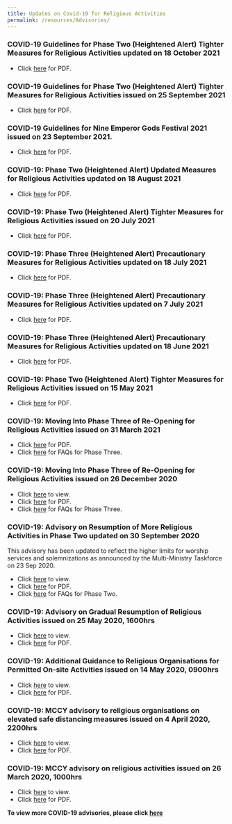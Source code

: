 ```yaml
---
title: Updates on Covid-19 for Religious Activities
permalink: /resources/Advisories/
---
```

### COVID-19 Guidelines for Phase Two (Heightened Alert) Tighter Measures for Religious Activities updated on 18 October 2021

* Click [here](/files/PhaseTwoTMRA_18Oct2021.pdf) for PDF.

### COVID-19 Guidelines for Phase Two (Heightened Alert) Tighter Measures for Religious Activities issued on 25 September 2021

* Click [here](/files/P2HA25Sep2021.pdf) for PDF.

### COVID-19 Guidelines for Nine Emperor Gods Festival 2021 issued on 23 September 2021.

* Click [here](/media/Guidelines-for-Nine-Emperor-Gods-Festival-2021.pdf) for PDF.

### COVID-19: Phase Two (Heightened Alert) Updated Measures for Religious Activities updated on 18 August 2021

* Click [here](/media/PhaseTwo_EnhancedMeasures_ReligiousActivities_17Aug2021_v5.pdf) for PDF.

### COVID-19: Phase Two (Heightened Alert) Tighter Measures for Religious Activities issued on 20 July 2021

* Click [here](/media/PhaseTwo_EnhancedMeasures_ReligiousActivities_20Jul2021.pdf) for PDF.

### COVID-19: Phase Three (Heightened Alert) Precautionary Measures for Religious Activities updated on 18 July 2021

* Click [here](/media/PhaseThree_PrecautionaryMeasures_ReligiousActivities_18July2021.pdf) for PDF.

### COVID-19: Phase Three (Heightened Alert) Precautionary Measures for Religious Activities updated on 7 July 2021

* Click [here](/media/PhaseThree_PrecautionaryMeasures_ReligiousActivities_7July2021(final).pdf) for PDF.

### COVID-19: Phase Three (Heightened Alert) Precautionary Measures for Religious Activities updated on 18 June 2021

* Click [here](/media/PhaseThree_PrecautionaryMeasures_ReligiousActivities_18June2021.pdf) for PDF.

### COVID-19: Phase Two (Heightened Alert) Tighter Measures for Religious Activities issued on 15 May 2021

* Click [here](/media/PhaseTwo_EnhancedMeasures_ReligiousActivities_15May2021.pdf) for PDF.

### COVID-19: Moving Into Phase Three of Re-Opening for Religious Activities issued on 31 March 2021

* Click [here](/media/MovingIntoPhaseThreeofReOpeningforReligiousActivities26Dec2020updatedMar2021(31032021).pdf) for PDF.
* Click [here](/resources/faq/) for FAQs for Phase Three.

### COVID-19: Moving Into Phase Three of Re-Opening for Religious Activities issued on 26 December 2020

* Click [here](https://www.mccy.gov.sg/about-us/news-and-resources/press-statements/2020/dec/phase-three-of-re-opening-religious-activities) to view.
* Click [here](/media/MovingintoPhaseThreeofReOpeningforReligiousActivities26Dec2020v222032021.pdf) for PDF.
* Click [here](/resources/faq/) for FAQs for Phase Three.

### COVID-19: Advisory on Resumption of More Religious Activities in Phase Two updated on 30 September 2020
This advisory has been updated to reflect the higher limits for worship services and solemnizations as announced by the Multi-Ministry Taskforce on 23 Sep 2020.
* Click [here](https://www.mccy.gov.sg/about-us/news-and-resources/press-statements/2020/sep/resumption-of-more-religious-activities-in-phase-two) to view.
* Click [here](/media/ResumptionofMoreReligiousActivitiesinPhase218Junupdatedv3.pdf) for PDF.
* Click [here](/resources/faq/) for FAQs for Phase Two.

### COVID-19: Advisory on Gradual Resumption of Religious Activities issued on 25 May 2020, 1600hrs

* Click [here](https://www.mccy.gov.sg/about-us/news-and-resources/press-statements/2020/may/gradual-resumption-of-religious-activities) to view.
* Click [here](/media/AdvisoryGradualResumptionofReligiousActivities.pdf) for PDF.

### COVID-19: Additional Guidance to Religious Organisations for Permitted On-site Activities issued on 14 May 2020, 0900hrs

* Click [here](https://www.mccy.gov.sg/about-us/news-and-resources/press-statements/2020/may/additional-guidance-religious-organisations-permitted-on-site-activities) to view.
* Click [here](/media/3-COVID-19MCCYAdditionalGuidance.pdf) for PDF.

### COVID-19: MCCY advisory to religious organisations on elevated safe distancing measures issued on 4 April 2020, 2200hrs

* Click [here](https://www.mccy.gov.sg/about-us/news-and-resources/press-statements/2020/apr/covid-19-mccy-advisory-to-religious-organisations-on-elevated-safe-distancing-measures) to view. 
* Click [here](/media/2-COVID-19MCCYAdvisory.pdf) for PDF.

### COVID-19: MCCY advisory on religious activities issued on 26 March 2020, 1000hrs

* Click [here](https://www.mccy.gov.sg/about-us/news-and-resources/press-statements/2020/mar/covid-19-mccy-advisory-on-religious-activities) to view. 
* Click [here](/media/1-COVID-19MCCYAdvisoryonReligiousActivities.pdf) for PDF.


**To view more COVID-19 advisories, please click [here](https://www.gov.sg/article/covid-19-sector-specific-advisories)**